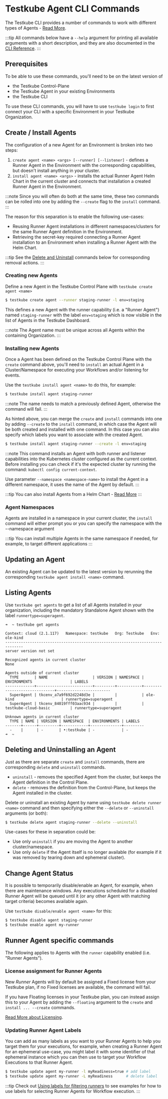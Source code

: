# Testkube Agent CLI Commands

The Testkube CLI provides a number of commands to work with different types of Agents - [Read More](/articles/agents-overview).

:::tip
All commands below have a `--help` argument for printing all available arguments with a short description, and they
are also documented in the [CLI Reference](/cli/testkube).
:::

## Prerequisites

To be able to use these commands, you'll need to be on the latest version of 
- the Testkube Control-Plane 
- the Testkube Agent in your existing Environments
- the Testkube CLI

To use these CLI commands, you will have to use `testkube login` to first connect your CLI with a specific Environment in your
Testkube Organization.

## Create / Install Agents

The configuration of a new Agent for an Environment is broken into two steps:

1. `create agent <name> <args> [--runner] [--listener]` - defines a Runner Agent in the Environment with the corresponding capabilities, but doesn't install anything in your cluster.
2. `install agent <name> <args>` - installs the actual Runner Agent Helm Chart in the current cluster and connects 
   that installation a created Runner Agent in the Environment. 

:::note
Since you will often do both at the same time, these two commands can be rolled into one by adding the `--create` 
flag to the `install` command.
:::

The reason for this separation is to enable the following use-cases:
- Reusing Runner Agent installations in different namespaces/clusters for the same Runner Agent definition in the Environment.
- Retrieving the secret-key required connecting a Runner Agent installation to an Environment when installing a Runner Agent with 
  the Helm Chart.

:::tip
See the [Delete and Uninstall](#deleting-and-uninstalling-an-agent) commands below for corresponding removal actions.
:::

### Creating new Agents

Define a new Agent in the Testkube Control Plane with `testkube create agent <name>`

```sh
$ testkube create agent --runner staging-runner -l env=staging
```

This defines a new Agent with the runner capability (i.e. a "Runner Agent") named `staging-runner` with the label `env=staging` which is now visible in the
list of Agents in the Testkube Dashboard. 

:::note
The Agent name must be unique across all Agents within the containing Organization.
:::

### Installing new Agents

Once a Agent has been defined on the Testkube Control Plane with the `create` command above, you'll need to 
`install` an actual Agent in a Cluster/Namespace for executing your Workflows and/or listening for events. 

Use the `testkube install agent <name>` to do this, for example:

```sh
$ testkube install agent staging-runner 
```

:::note
The name needs to match a previously defined Agent, otherwise the command will fail.
:::

As hinted above, you can merge the `create` and `install` commands into one by adding `--create` to the `install` command, in
which case the Agent will be both created and installed with one command. In this case you can also specify which labels
you want to associate with the created Agent.

```sh
$ testkube install agent staging-runner --create -l env=staging
```

:::note
This command installs an Agent with both runner and listener capabilities into the Kubernetes cluster configured as the current context. 
Before installing you can check if it's the expected cluster by running the command: `kubectl config current-context`. 

Use parameter `--namespace <namespace-name>` to install the Agent in a different namespace, it uses the name of the Agent by default.
:::

:::tip
You can also install Agents from a Helm Chart - [Read More](/articles/multi-agent-runner-helm-chart)
:::

### Agent Namespaces

Agents are installed in a namespace in your current cluster, the `install` command will either prompt you or you can specify 
the namespace with the --namespace argument

:::tip
You can install multiple Agents in the same namespace if needed, for example, to target different applications 
:::

## Updating an Agent

An existing Agent can be updated to the latest version by rerunning the corresponding `testkube agent install <name>` command.

## Listing Agents

Use `testkube get agents` to get a list of all Agents installed in your organization, including the mandatory Standalone Agent 
 shown with the label `runnertype=superagent`.

```shell
➜  ~ testkube get agents

Context: cloud (2.1.117)   Namespace: testkube   Org: Testkube   Env: ole-kind
------------------------------------------------------------------------------
server version not set

Recognized agents in current cluster
None

Agents outside of current cluster
  TYPE       | NAME                    | VERSION | NAMESPACE | ENVIRONMENTS                 | LABELS
-------------+-------------------------+---------+-----------+------------------------------+------------------------
  SuperAgent | tkcenv_a7a9f692d2248d3e |         |           | ole-kind                     | runnertype=superagent
  SuperAgent | tkcenv_84019fff03aac934 |         |           | testkube-cloud-basic         | runnertype=superagent

Unknown agents in current cluster
  TYPE | NAME | VERSION | NAMESPACE  | ENVIRONMENTS | LABELS
-------+------+---------+------------+--------------+---------
  -    |      | -       | •:testkube | -            | -
➜  ~
```


## Deleting and Uninstalling an Agent

Just as there are separate `create` and `install` commands, there are corresponding `delete` and `uninstall` commands.

- `uninstall` - removes the specified Agent from the cluster, but keeps the Agent definition in the Control Plane.
- `delete` - removes the definition from the Control-Plane, but keeps the Agent installed in the cluster.

Delete or uninstall an existing Agent by name using `testkube delete runner <name>` command and then specifying 
either the `--delete` or `--uninstall` arguments (or both):

```sh
$ testkube delete agent staging-runner --delete --uninstall
```

Use-cases for these in separation could be:

- Use only `uninstall` if you are moving the Agent to another cluster/namespace.
- Use only `delete` if the Agent itself is no longer available (for example if it was removed by tearing down and ephemeral cluster).

## Change Agent Status

It is possible to temporarily disable/enable an Agent, for example, when there are maintenance windows. Any executions
scheduled for a disabled Runner Agent will be queued until it (or any other Agent with matching target criteria) becomes available again.

Use `testkube disable/enable agent <name>` for this:

```sh
$ testkube disable agent staging-runner
$ testkube enable agent my-runner
```

## Runner Agent specific commands

The following applies to Agents with the `runner` capability enabled (i.e. "Runner Agents").

### License assignment for Runner Agents

New _Runner_ Agents will by default be assigned a Fixed license from your Testkube plan, if no Fixed licenses are available, the command will fail.

If you have Floating licenses in your Testkube plan, you can instead assign this to your Agent by adding the `--floating` argument to
the `create` and `install ... --create` commands.

[Read More about Licensing](/articles/agents-overview#licensing-for-runner-agents).

### Updating Runner Agent Labels

You can add as many labels as you want to your Runner Agents to help you target them for your executions, for example,
when creating a Runner Agent for an ephemeral use-case, you might label it with some identifier of that ephemeral 
instance which you can then use to target your Workflow Executions to that Runner Agent.

```sh
$ testkube update agent my-runner -l myReadiness=true # add label
$ testkube update agent my-runner -L myReadiness      # delete label
```

:::tip
Check out [Using labels for filtering runners](/articles/test-workflows-running#using-labels-for-runner-agent-selection) to see examples
for how to use labels for selecting Runner Agents for Workflow execution.
:::
